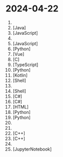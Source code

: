 # 2024-04-22

1. [](https://github.comundefined "直播源相关资源汇总 📺 💯 IPTV、M3U —— 勤洗手、戴口罩，祝愿所有人百毒不侵") 
2. [](https://github.comundefined "ehviewer，用爱发电，快乐前行") [Java]
3. [](https://github.comundefined "✯ 一个可直连访问的电视/广播图标库与相关工具项目 ✯ 🔕 永久免费 直连访问 完整开源 不断完善的台标 支持IPv4/IPv6双栈访问 🔕") [JavaScript]
4. [](https://github.comundefined "👩🏿‍💻👨🏾‍💻👩🏼‍💻👨🏽‍💻👩🏻‍💻中国独立开发者项目列表 -- 分享大家都在做什么") 
5. [](https://github.comundefined "MaxBot open source code bot") [JavaScript]
6. [](https://github.comundefined "Book_4_《矩阵力量》 | 鸢尾花书：从加减乘除到机器学习；上架！") [Python]
7. [](https://github.comundefined "🚀一款简洁高效的VuePress知识管理&博客(blog)主题") [Vue]
8. [](https://github.comundefined "Lean's LEDE source") [C]
9. [](https://github.comundefined "插件化、定制化、无广告的免费音乐播放器") [TypeScript]
10. [](https://github.comundefined "Book_3_《数学要素》 | 鸢尾花书：从加减乘除到机器学习；上架；欢迎继续纠错，纠错多的同学还会有赠书！") [Python]
11. [](https://github.comundefined "🥥 A fork of EhViewer, feature requests are not accepted. Forked from https://gitlab.com/NekoInverter/EhViewer") [Kotlin]
12. [](https://github.comundefined "Openwrt for Nanopi R1S R2S R4S R5S 香橙派 R1 Plus 固件编译 纯净版与大杂烩") [Shell]
13. [](https://github.comundefined "AI绘画资料合集（包含国内外可使用平台、使用教程、参数教程、部署教程、业界新闻等等） Stable diffusion、AnimateDiff、Stable Cascade 、Stable SDXL Turbo") 
14. [](https://github.comundefined "基于 Lean 源码编译的 OpenWrt 固件——适配X86、R2C、R2S、R4S、R4SE、R5C、R5S、香橙派 R1 Plus、树莓派3B、树莓派4B、R66S、R68S、M68S、H28K、H66K、H68K、H88K、H69K、E25、N1、S905x3、S922x、HK1、X96max、微加云、贝壳云、我家云、章鱼星球等") [Shell]
15. [](https://github.comundefined "JinYongLegend-like RPG Game Framework with full Modding support and 10+ hours playable samples of game.") [C#]
16. [](https://github.comundefined "B 站（bilibili）自动任务工具，支持docker、青龙、k8s等多种部署方式。敏感肌也能用。") [C#]
17. [](https://github.comundefined "经济学人(含音频)、纽约客、卫报、连线、大西洋月刊等英语杂志免费下载,支持epub、mobi、pdf格式, 每周更新") [HTML]
18. [](https://github.comundefined "🚀免费Shadowrocket账号，小火箭节点，🚀 免费订阅地址，🚀 免费节点，🚀 每天更新一次，共享节点，节点质量高可用，完全免费。免费clash订阅地址，免费翻墙，免费科学上网，免费梯子，免费ss/v2ray/trojan/clash节点，谷歌商店，翻墙梯子，Openai ChatGPT账号,代理,proxy代理科学上网,TG代理,电报代理,Telegram代理,免费共享苹果外区ID") [Python]
19. [](https://github.comundefined "基于大模型搭建的聊天机器人，同时支持 企业微信、微信 公众号、飞书、钉钉 等接入，可选择GPT3.5/GPT4.0/Claude/文心一言/讯飞星火/通义千问/Gemini/GLM-4/Claude/LinkAI，能处理文本、语音和图片，访问操作系统和互联网，支持基于自有知识库进行定制企业智能客服。") [Python]
20. [](https://github.comundefined "") 
21. [](https://github.comundefined "🐋蓝鲸直播源-长期维护的电视直播源接口、TVBox、Pluto Player、猫影视TV、IPTV、BIUBIU TV、IPTV源、直播源、源享家、蓝鲸直播源、等影视及m3u8播放器通用接口都可观看") 
22. [](https://github.comundefined "第三方B站客户端，目前可以运行在PC全平台、PSVita、PS4 、Xbox 和 Nintendo Switch上") [C++]
23. [](https://github.comundefined "Qt based cross-platform GUI proxy configuration manager (backend: v2ray / sing-box)") [C++]
24. [](https://github.comundefined "如何将ChatGPT调教成一只猫娘") 
25. [](https://github.comundefined "Book_5_《统计至简》 | 鸢尾花书：从加减乘除到机器学习；上架！") [JupyterNotebook]

